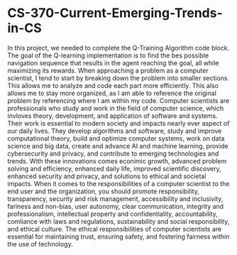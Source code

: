# CS-370-Current-Emerging-Trends-in-CS

In this project, we needed to complete the Q-Training Algorithm code block. The goal of the Q-learning implementation is to find the bes possible navigation sequence that results in the agent reaching the goal, all while maximizing its rewards. When approaching a problem as a computer scientist, I tend to start by breaking down the problem into smaller sections. This allows me to analyze and code each part more efficiently. This also allows me to stay more organized, as I am able to reference the original problem by referencing where I am within my code. Computer scientists are professionals who study and work in the field of computer science, which invloves theory, development, and application of software and systems. Their work is essential to modern society and impacts nearly ever aspect of our daily lives. They develop algorithms and software, study and improve computational theory, build and optimize computer systems, work on data science and big data, create and advance AI and machine learning, provide cybersecurity and privacy, and contribute to emerging technologies and trends. With these innovations comes econimic growth, advanced problem solving and efficiency, enhanced daily life, improved scientific discovery, enhanced security and privacy, and solutions to ethical and societal impacts. When it comes to the responsibilities of a computer scientist to the end user and the organization, you should promote responsibility, transparency, security and risk management, accessibility and inclusivity, fariness and non-bias, user autonomy, clear communication, integrity and professionalism, intellectual property and confidentiality, accountability, comliance with laws and regulations, sustainability and social responsibility, and ethical culture. The ethical responsibilities of computer scientists are essential for maintaining trust, ensuring safety, and fostering fairness within the use of technology.
